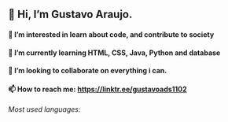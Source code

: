 ## 👋 Hi, I’m Gustavo Araujo.
#### 👀 I’m interested in learn about code, and contribute to society
#### 🌱 I’m currently learning HTML, CSS, Java, Python and database
#### 💞️ I’m looking to collaborate on everything i can.
#### 📫 How to reach me: https://linktr.ee/gustavoads1102

*Most used languages:*



<!---
GustavoADS19/GustavoADS19 is a ✨ special ✨ repository because its `README.md` (this file) appears on your GitHub profile.
You can click the Preview link to take a look at your changes.
--->
